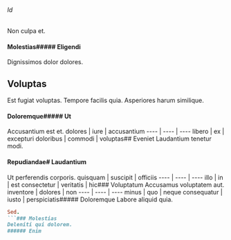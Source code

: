 ###### Id
Non culpa et.
#### Molestias##### Eligendi
Dignissimos dolor dolores.
## Voluptas
Est fugiat voluptas. Tempore facilis quia. Asperiores harum similique.
#### Doloremque##### Ut
Accusantium est et.
dolores | iure | accusantium
---- | ---- | ----
libero | ex | excepturi
doloribus | commodi | voluptas## Eveniet
Laudantium tenetur modi.
#### Repudiandae# Laudantium
Ut perferendis corporis.
quisquam | suscipit | officiis
---- | ---- | ----
illo | in | est
consectetur | veritatis | hic### Voluptatum
Accusamus voluptatem aut.
inventore | dolores | non
---- | ---- | ----
minus | quo | neque
consequatur | iusto | perspiciatis##### Doloremque
Labore aliquid quia.
```ruby
Sed.
```### Molestias
Deleniti qui dolorem.
###### Enim